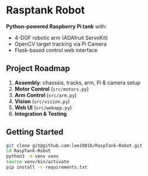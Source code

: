 # Rasptank Robot

**Python-powered Raspberry Pi tank** with:
- 4-DOF robotic arm (ADAfruit ServoKit)  
- OpenCV target tracking via Pi Camera  
- Flask-based control web interface  

## Project Roadmap
1. **Assembly**: chasssis, tracks, arm, Pi & camera setup  
2. **Motor Control** (`src/motors.py`)  
3. **Arm Control** (`src/arm.py`)  
4. **Vision** (`src/vision.py`)  
5. **Web UI** (`src/webapp.py`)  
6. **Integration & Testing**

## Getting Started
```bash
git clone git@github.com:lee1981b/RaspTank-Robot.git
cd RaspTank-Robot
python3 -m venv venv
source venv/bin/activate
pip install -r requirements.txt
